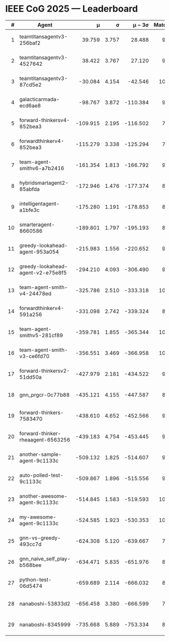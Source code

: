 # IEEE CoG 2025 — Leaderboard

| # | Agent | μ | σ | μ − 3σ | Matches | Updated |
|---:|---|---:|---:|---:|---:|---|
| 1 | teamtitansagentv3-256baf2 | 39.759 | 3.757 | 28.488 | 9980 | 2025-08-20 21:23 |
| 2 | teamtitansagentv3-4527642 | 38.422 | 3.767 | 27.120 | 9354 | 2025-08-20 21:23 |
| 3 | teamtitansagentv3-87cd5e2 | -30.084 | 4.154 | -42.546 | 10326 | 2025-08-20 21:23 |
| 4 | galacticarmada-ecd6ae8 | -98.767 | 3.872 | -110.384 | 9780 | 2025-08-20 21:23 |
| 5 | forward-thinkersv4-852bea3 | -109.915 | 2.195 | -116.502 | 7977 | 2025-08-20 21:23 |
| 6 | forwardthinkerv4-852bea3 | -115.279 | 3.338 | -125.294 | 7816 | 2025-08-20 21:23 |
| 7 | team-agent-smithv6-a7b2416 | -161.354 | 1.813 | -166.792 | 9440 | 2025-08-20 21:23 |
| 8 | hybridsmartagent2-85abfda | -172.946 | 1.476 | -177.374 | 8867 | 2025-08-20 21:23 |
| 9 | intelligentagent-a1bfe3c | -175.280 | 1.191 | -178.853 | 8238 | 2025-08-20 21:23 |
| 10 | smarteragent-8660586 | -189.801 | 1.797 | -195.193 | 8575 | 2025-08-20 21:23 |
| 11 | greedy-lookahead-agent-953a054 | -215.983 | 1.556 | -220.652 | 9570 | 2025-08-20 21:23 |
| 12 | greedy-lookahead-agent-v2-e75e8f5 | -294.210 | 4.093 | -306.490 | 9730 | 2025-08-20 21:23 |
| 13 | team-agent-smith-v4-24478ed | -325.786 | 2.510 | -333.318 | 10222 | 2025-08-20 21:23 |
| 14 | forwardthinkerv4-591a256 | -331.098 | 2.742 | -339.324 | 8229 | 2025-08-20 21:23 |
| 15 | team-agent-smithv5-281cf89 | -359.781 | 1.855 | -365.344 | 10320 | 2025-08-20 21:23 |
| 16 | team-agent-smith-v3-ce6fd70 | -356.551 | 3.469 | -366.958 | 10662 | 2025-08-20 21:23 |
| 17 | forward-thinkersv2-51dd50a | -427.979 | 2.181 | -434.522 | 9926 | 2025-08-20 21:23 |
| 18 | gnn_prgcr-0c77b88 | -435.121 | 4.155 | -447.587 | 8770 | 2025-08-20 21:23 |
| 19 | forward-thinkers-7583470 | -438.610 | 4.652 | -452.566 | 9080 | 2025-08-20 21:23 |
| 20 | forward-thinker-rheaagent-6563256 | -439.183 | 4.754 | -453.445 | 9166 | 2025-08-20 21:23 |
| 21 | another-sample-agent-9c1133c | -509.132 | 1.825 | -514.607 | 9740 | 2025-08-20 21:23 |
| 22 | auto-polled-test-9c1133c | -509.867 | 1.896 | -515.556 | 9260 | 2025-08-20 21:23 |
| 23 | another-awesome-agent-9c1133c | -514.845 | 1.583 | -519.593 | 10480 | 2025-08-20 21:23 |
| 24 | my-awesome-agent-9c1133c | -524.585 | 1.923 | -530.353 | 10060 | 2025-08-20 21:23 |
| 25 | gnn-vs-greedy-493cc7d | -624.308 | 5.120 | -639.667 | 7740 | 2025-08-20 21:23 |
| 26 | gnn_naive_self_play-b568bee | -634.471 | 5.835 | -651.976 | 8140 | 2025-08-20 21:23 |
| 27 | python-test-06d5474 | -659.689 | 2.114 | -666.032 | 8050 | 2025-08-20 21:23 |
| 28 | nanaboshi-53833d2 | -656.458 | 3.380 | -666.599 | 7670 | 2025-08-20 21:23 |
| 29 | nanaboshi-8345999 | -735.668 | 5.889 | -753.334 | 8330 | 2025-08-20 21:23 |
